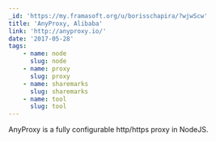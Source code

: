 ```yaml
---
_id: 'https://my.framasoft.org/u/borisschapira/?wjwScw'
title: 'AnyProxy, Alibaba'
link: 'http://anyproxy.io/'
date: '2017-05-28'
tags:
    - name: node
      slug: node
    - name: proxy
      slug: proxy
    - name: sharemarks
      slug: sharemarks
    - name: tool
      slug: tool
---
```


<div class="markdown"><p>AnyProxy is a fully configurable http/https proxy in NodeJS.
</p></div>

